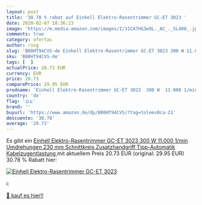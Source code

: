 ```yaml
---
layout: post
title: '30.78 % rabat auf Einhell Elektro-Rasentrimmer GC-ET 3023 '
date: 2020-02-07 18:36:23
image: 'https://m.media-amazon.com/images/I/31CA7HG3w9L._AC_._SL400_.jpg'
comments: true
category: ofertas
author: ring
slug: 'B00HT94CVS-de Einhell Elektro-Rasentrimmer GC-ET 3023 300 W 11.000 1/min...'
sku: 'B00HT94CVS-de'
tags: [  ]
actualPrice: 20.73 EUR
currency: EUR
price: 20.73
comparePrice: 29.95 EUR
prodname: 'Einhell Elektro-Rasentrimmer GC-ET 3023  300 W  11.000 1/min Umdrehungen  230 mm Schnittkreis  Zusatzhandgriff  Tipp-Automatik  Kabelzugentlastung '
country: 'de'
flag: '🇩🇪'
brand: ''
buyurl: 'https://www.amazon.de/dp/B00HT94CVS/?tag=tolees0ca-21'
descuento: '30.78'
average: '20.73'
---
```


Es gibt ein [Einhell Elektro-Rasentrimmer GC-ET 3023  300 W  11.000 1/min Umdrehungen  230 mm Schnittkreis  Zusatzhandgriff  Tipp-Automatik  Kabelzugentlastung ](https://www.amazon.de/dp/B00HT94CVS/?tag=tolees0ca-21) mit aktuellem Preis 20.73 EUR (original: 29.95 EUR) 30.78 % Rabatt hier:

[![Einhell Elektro-Rasentrimmer GC-ET 3023 ](https://m.media-amazon.com/images/I/31CA7HG3w9L._AC_._SL400_.jpg)](https://www.amazon.de/dp/B00HT94CVS/?tag=tolees0ca-21)

ℹ️:


[🛒 kauf es hier!!](https://www.amazon.de/dp/B00HT94CVS/?tag=tolees0ca-21)
